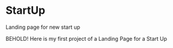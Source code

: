 # StartUp
Landing page for new start up

BEHOLD!
Here is my first project of a Landing Page for a Start Up
